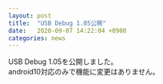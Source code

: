 ```yaml
---
layout: post
title:  "USB Debug 1.05公開"
date:   2020-09-07 14:22:04 +0900
categories: news
---
```


USB Debug 1.05を公開しました。  
android10対応のみで機能に変更はありません。